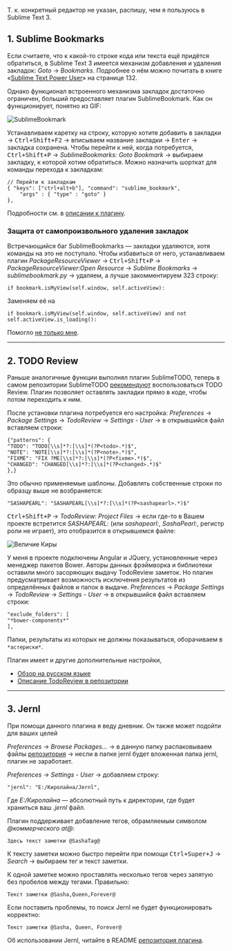 Т. к. конкретный редактор не указан, распишу, чем я пользуюсь в Sublime Text 3.<kbd>

## 1. Sublime Bookmarks

Если считаете, что к какой-то строке кода или текста ещё придётся обратиться, в Sublime Text 3 имеется механизм добавления и удаления закладок: *Goto* → *Bookmarks*. Подробнее о нём можно почитать в книге «[Sublime Text Power User](https://docs.zoho.com/file/nqgo4e3473558e032489e9dc3bceb3db16723)» на странице 132.

Однако функционал встроенного механизма закладок достаточно ограничен, больший предоставляет плагин SublimeBookmark. Как он функционирует, понятно из GIF:

![SublimeBookmark](https://packagecontrol.io/readmes/img/d0b118a0e93795a2b80751e86ec681f8c7a4f48f.gif)

Устанавливаем каретку на строку, которую хотите добавить в закладки → <kbd>Ctrl+Shift+F2</kbd> → вписываем название закладки → <kbd>Enter</kbd> → закладка сохранена. Чтобы перейти к ней, когда потребуется, <kbd>Ctrl+Shift+P</kbd> → *SublimeBookmarks: Goto Bookmark* → выбираем закладку, к которой хотим обратиться. Можно назначить шорткат для команды перехода к закладкам:

	// Перейти к закладкам
	{ "keys": ["ctrl+alt+b"], "command": "sublime_bookmark",
        "args" : { "type" : "goto" }
    },

Подробности см. в [описании к плагину](https://github.com/bollu/sublimeBookmark).

### Защита от самопроизвольного удаления закладок

Встречающийся баг SublimeBookmarks — закладки удаляются, хотя команды на это не поступало. Чтобы избавиться от него, устанавливаем плагин *PackageResourceViewer* → <kbd>Ctrl+Shift+P</kbd> → *PackageResourceViewer:Open Resource* → *Sublime Bookmarks* → *sublimebookmark.py* → удаляем, а лучше закомментируем 323 строку:

	if bookmark.isMyView(self.window, self.activeView):

Заменяем её на

	if bookmark.isMyView(self.window, self.activeView) and not self.activeView.is_loading():

Помогло [не только мне](https://github.com/bollu/sublimeBookmark/issues/23#issuecomment-153111099).

---

## 2. TODO Review

Раньше аналогичные функции выполнял плагин SublimeTODO, теперь в самом репозитории SublimeTODO [рекомендуют](https://github.com/robcowie/SublimeTODO) воспользоваться TODO Review. Плагин позволяет оставлять закладки прямо в коде, чтобы потом переходить к ним.

После установки плагина потребуется его настройка: *Preferences* → *Package Settings* → *TodoReview* → *Settings - User* → в открывшийся файл вставляем строки:

	{"patterns": {
	"TODO": "TODO[\\s]*?:[\\s]*(?P<todo>.*)$",
	"NOTE": "NOTE[\\s]*?:[\\s]*(?P<note>.*)$",
    "FIXME": "FIX ?ME[\\s]*?:[\\s]*(?P<fixme>.*)$",
    "CHANGED": "CHANGED[\\s]*?:[\\s]*(?P<changed>.*)$"
	},}

Это обычно применяемые шаблоны. Добавлять собственные строки по образцу выше не возбраняется:

	"SASHAPEARL": "SASHAPEARL[\\s]*?:[\\s]*(?P<sashapearl>.*)$"

<kbd>Ctrl+Shift+P</kbd> → *TodoReview: Project Files* → если где-то в Вашем проекте встретится *SASHAPEARL*: (или *sashapearl:*, *SashaPearl:*, регистр роли не играет), это отобразится в открывшемся файле:

![Величие Киры](http://i.imgur.com/76O5Web.png)

У меня в проекте подключены Angular и JQuery, установленные через менеджер пакетов Bower. Авторы данных фрэймворка и библиотеки оставили много засоряющих выдачу TodoReview заметок. Но плагин предусматривает возможность исключения результатов из определённых файлов и папок в выдаче. *Preferences* → *Package Settings* → *TodoReview* → *Settings - User* → в открывшийся файл вставляем строки:

	"exclude_folders": [
    "*bower-components*"
	],

Папки, результаты из которых не должны показываться, оборачиваем в `*астериски*`.

Плагин имеет и другие дополнительные настройки, 

+ [Обзор на русском языке](http://comphobby.ru/2012/07/21/sublimetodo-plagin-dlya-organizacii-todo-v-sublime-text-2/)
+ [Описание TodoReview в репозитории](https://github.com/jonathandelgado/SublimeTodoReview)

---

## 3. Jernl

При помощи данного плагина я веду дневник. Он также может подойти для ваших целей

*Preferences* → *Browse Packages...* → в данную папку распаковываем файлы [репозитория](https://github.com/jasongardnerlv/jernl.git) → несли в папке jernl будет вложенная папка jernl, плагин не заработает.

*Preferences* → *Settings - User* → добавляем строку:

	"jernl": "E:/Киролайна/Jernl",

Где *E:/Киролайна* — абсолютный путь к директории, где будет храниться ваш *.jernl* файл.

Плагин поддерживает добавление тегов, обрамляемым символом *@коммерческого at@*:

	Здесь текст заметки @SashaTag@

К тексту заметки можно быстро перейти при помощи <kbd>Ctrl+Super+J</kbd> → *Search* → выбираем тег и текст заметки.

К одной заметке можно проставлять несколько тегов через запятую без пробелов между тегами. Правильно:

	Текст заметки @Sasha,Queen,Forever@

Если поставить проблемы, то поиск Jernl не будет функционировать корректно:

	Текст заметки @Sasha, Queen, Forever@

Об использовании Jernl, читайте в README [репозитория плагина](https://github.com/jasongardnerlv/jernl).
 

